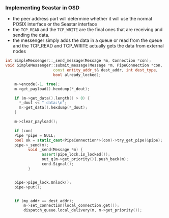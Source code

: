 ### Implementing Seastar in OSD
- the peer address part will determine whether it will use the normal POSIX interface or the Seastar interface
- the `TCP_READ` and the `TCP_WRITE` are the final ones that are receiving and sending the data.
- the messenger simply adds the data in a queue or read from the queue and the TCP_READ and TCP_WRITE actually gets the data from external nodes


```c++
int SimpleMessenger::_send_message(Message *m, Connection *con);
void SimpleMessenger::submit_message(Message *m, PipeConnection *con,  // add additional interface here
				     const entity_addr_t& dest_addr, int dest_type,
				     bool already_locked);

    m->encode(-1, true);
    m->get_payload().hexdump(*_dout);

    if (m->get_data().length() > 0) {
      *_dout << " data:\n";
      m->get_data().hexdump(*_dout);
    }

    m->clear_payload();

    if (con)
    Pipe *pipe = NULL;
    bool ok = static_cast<PipeConnection*>(con)->try_get_pipe(&pipe);
    pipe->_send(m);
          void _send(Message *m) {
                assert(pipe_lock.is_locked());
                out_q[m->get_priority()].push_back(m);
                cond.Signal();
          }


    pipe->pipe_lock.Unlock();
    pipe->put();


    if (my_addr == dest_addr);
        m->set_connection(local_connection.get());
        dispatch_queue.local_delivery(m, m->get_priority());

```
